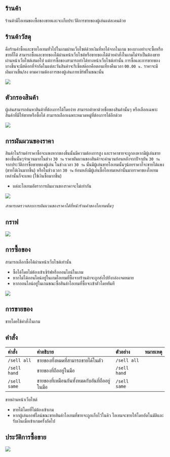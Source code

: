## ร้านค้า 
ร้านค้ามีไอเทมของซื้อของขายและจะเก็บประวัติการขายของผู้เล่นแต่ละคนด้วย

## ร้านค้าวัสดุ
คือร้านค้าซื้อและขายไอเทมทั่วไปในเกมผ่านเว็บไซต์ด้วยเงินที่หาได้จากในเกม ของบางอย่างจะซื้อหรือขายก็ได้ สามารถซื้อและขายของได้ผ่านหน้าเว็บไซต์หรือขายของได้ด้วยคำสั่งในเกมไม่จำเป็นต้องขายผ่านหน้าเว็บไซต์เสมอไป
แต่การซื้อของสามารถทำได้ทางหน้าเว็บไซต์เท่านั้น
การซื้อและการขายของบางชิ้นจะมีสต๊อกที่จำกัดในแต่ละวันสินค้าจะรีเซ็ตสต๊อกคือตอนเที่ยงคืนเวลา `00.00 น.`
ราคาจะมีผันผวนขึ้น/ลง ตามความต้องการของผู้เล่นภายเซิร์ฟในขณะนั้น 

![](https://i.imgur.com/BnWNz8i.png)

## ตัวกรองสินค้า
ผู้เล่นสามารถค้นหาสินค้าที่ต้องการได้โดยง่าย สามารถค้าหาด้วยชื่อของสินค้านั้นๆ หรือเลือกเฉพาะสินค้าที่มีให้ขายหรือซื้อได้
สามารถเลือกเฉพาะหมวดหมู่ที่ต้องการได้อีกด้วย

![](https://i.imgur.com/u7EIW4f.png)

## การผันผวนของราคา
สินค้าในร้านค้าราคาซื้อจะแพงหากของชิ้นนั้นมีความต้องการสูง และราคาขายจะถูกลงหากมีผู้เล่นขายของชิ้นนั้นๆจำนวนมากในช่วง `30 วัน`
ราคาผันผวนของสินค้าจะคำนวนย้อนหลังจากปัจจุบัน `30 วัน` จากประวัติการซื้อขายของผู้เล่น ในช่วงเวลา `30 วัน` นั้นมีผู้เล่นขายไอเทมนั้นๆน้อยราคาก็จะขายได้แพง (ขายได้เงินมากขึ้น)
หรือในช่วงเวลา `30 วัน` ย้อนหลังมีผู้เล่นซื้อไอเทมเหล่านั้นมากราคาของไอเทมเหล่านั้นก็จะแพง (ใช้เงินซื้อมากขึ้น)
  - แต่ละไอเทมอัตราการผันผวนของราคาจะไม่เท่ากัน

![](https://i.imgur.com/R5f7lcC.png)

*สามารถตรวจสอบการผันผวนของราคาได้ที่หน้าร้านค้าของไอเทมนั้นๆ*

## กราฟ
![](https://i.imgur.com/nBtmLGa.png)

## การซื้อของ
สามารถเลือกซื้อได้ผ่านหน้าเว็บไซต์เท่านั้น
  - ซื้อได้โดยไม่ต้องเข้าเซิร์ฟหรือออนไลน์ในเกม
  - หากไม่ได้ออนไลน์อยู่ในเกมไอเทมที่ซื้อจากร้านค้าจะถูกส่งไปยังกล่องจดหมาย
  - หากออนไลน์อยู่ในเกมขณะซื้อสินค้าไอเทมที่ซื้อจะเข้าตัวโดยทันที

![](https://i.imgur.com/fZSMmMD.png)

## การขายของ

ขายโดยใช้คำสั่งในเกม

## คำสั่ง 
| คำสั่ง | คำอธิบาย | ตัวอย่าง | หมายเหตุ |
| :-- | :-- | :-- | :-- |
| `/sell all` | ขายของทั้งหมดที่สามารถขายได้ในตัว | `/sell all` |  |
| `/sell hand` | ขายของที่ถืออยู่ในมือ | `/sell hand` |  |
| `/sell same` | ขายของที่เหมือนกันทั้งหมดกับอันที่ถืออยู่ในมือ | `/sell same` |  |

ขายผ่านหน้าเว็บไซต์
   - ขายได้โดยที่ไม่ต้องเข้าเกม
   - หากผู้เล่นออฟไลน์ขณะขายสินค้าไอเทมที่ขายจะถูกเก็บไว้ในคิว ไอเทมจะขายให้โดยอัตโนมัติและรับเงินเมื่อเข้าเกมครั้งถัดไป

## ประวัติการซื้อขาย
![](https://i.imgur.com/0tMosI6.png)
